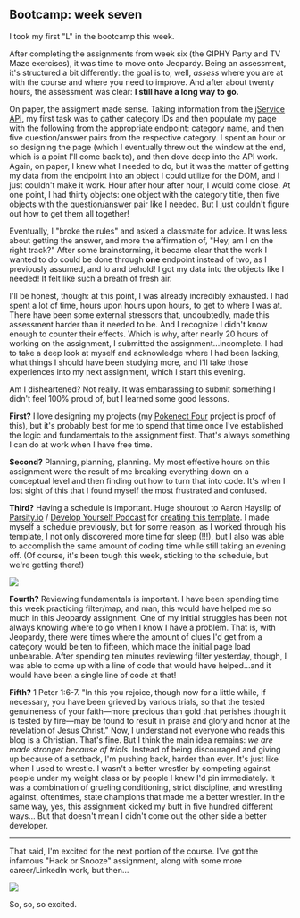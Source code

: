 Bootcamp: week seven
------

I took my first "L" in the bootcamp this week.

After completing the assignments from week six (the GIPHY Party and TV Maze exercises), it was time to move onto Jeopardy. Being an assessment, it's structured a bit differently: the goal is to, well, _assess_ where you are at with the course and where you need to improve. And after about twenty hours, the assessment was clear: **I still have a long way to go.**

On paper, the assigment made sense. Taking information from the [jService API](https://jservice.io/), my first task was to gather category IDs and then populate my page with the following from the appropriate endpoint: category name, and then five question/answer pairs from the respective category. I spent an hour or so designing the page (which I eventually threw out the window at the end, which is a point I'll come back to), and then dove deep into the API work. Again, on paper, I knew what I needed to do, but it was the matter of getting my data from the endpoint into an object I could utilize for the DOM, and I just couldn't make it work. Hour after hour after hour, I would come close. At one point, I had thirty objects: one object with the category title, then five objects with the question/answer pair like I needed. But I just couldn't figure out how to get them all together!

Eventually, I "broke the rules" and asked a classmate for advice. It was less about getting the answer, and more the affirmation of, "Hey, am I on the right track?" After some brainstorming, it became clear that the work I wanted to do could be done through **one** endpoint instead of two, as I previously assumed, and lo and behold! I got my data into the objects like I needed! It felt like such a breath of fresh air.

I'll be honest, though: at this point, I was already incredibly exhausted. I had spent a lot of time, hours upon hours upon hours, to get to where I was at. There have been some external stressors that, undoubtedly, made this assessment harder than it needed to be. And I recognize I didn't know enough to counter their effects. Which is why, after nearly 20 hours of working on the assignment, I submitted the assignment...incomplete. I had to take a deep look at myself and acknowledge where I had been lacking, what things I should have been studying more, and I'll take those experiences into my next assignment, which I start this evening.

Am I disheartened? Not really. It was embarassing to submit something I didn't feel 100% proud of, but I learned some good lessons. 

**First?** I love designing my projects (my [Pokenect Four](https://github.com/dlmarshall3/pokenect_four) project is proof of this), but it's probably best for me to spend that time once I've established the logic and fundamentals to the assignment first. That's always something I can do at work when I have free time. 

**Second?** Planning, planning, planning. My most effective hours on this assignment were the result of me breaking everything down on a conceptual level and then finding out how to turn that into code. It's when I lost sight of this that I found myself the most frustrated and confused. 

**Third?** Having a schedule is important. Huge shoutout to Aaron Hayslip of [Parsity.io](https://parsity.io/) / [Develop Yourself Podcast](https://parsity.io/podcast/) for [creating this template](https://parsity.io/links/focus/). I made myself a schedule previously, but for some reason, as I worked through his template, I not only discovered more time for sleep (!!!), but I also was able to accomplish the same amount of coding time while still taking an evening off. (Of course, it's been tough this week, sticking to the schedule, but we're getting there!)

<img src="https://i.ibb.co/S75HFys/schedule.png">

**Fourth?** Reviewing fundamentals is important. I have been spending time this week practicing filter/map, and man, this would have helped me so much in this Jeopardy assignment. One of my initial struggles has been not always knowing where to go when I know I have a problem. That is, with Jeopardy, there were times where the amount of clues I'd get from a category would be ten to fifteen, which made the initial page load unbearable. After spending ten minutes reviewing filter yesterday, though, I was able to come up with a line of code that would have helped...and it would have been a single line of code at that!

**Fifth?** 1 Peter 1:6-7. "In this you rejoice, though now for a little while, if necessary, you have been grieved by various trials, so that the tested genuineness of your faith—more precious than gold that perishes though it is tested by fire—may be found to result in praise and glory and honor at the revelation of Jesus Christ." Now, I understand not everyone who reads this blog is a Christian. That's fine. But I think the main idea remains: _we are made stronger because of trials._ Instead of being discouraged and giving up because of a setback, I'm pushing back, harder than ever. It's just like when I used to wrestle. I wasn't a better wrestler by competing against people under my weight class or by people I knew I'd pin immediately. It was a combination of grueling conditioning, strict discipline, and wrestling against, oftentimes, state champions that made me a better wrestler. In the same way, yes, this assignment kicked my butt in five hundred different ways... But that doesn't mean I didn't come out the other side a better developer.

<hr>

That said, I'm excited for the next portion of the course. I've got the infamous "Hack or Snooze" assignment, along with some more career/LinkedIn work, but then...

<img src="https://user-images.githubusercontent.com/92643015/142662416-d90b9424-fdda-4efd-9f83-de0da9f8fc1c.png">

So, so, so excited.

